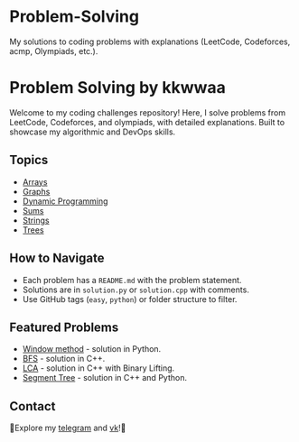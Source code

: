 # Problem-Solving
My solutions to coding problems with explanations (LeetCode, Codeforces, acmp, Olympiads, etc.).

# Problem Solving by kkwwaa

Welcome to my coding challenges repository! Here, I solve problems from LeetCode, Codeforces, and olympiads, with detailed explanations. Built to showcase my algorithmic and DevOps skills.

## Topics
- [Arrays](Arrays/)
- [Graphs](Graphs/)
- [Dynamic Programming](DynamicProgramming/)
- [Sums](Sums/)
- [Strings](Strings/)
- [Trees](Trees/)
  

## How to Navigate
- Each problem has a `README.md` with the problem statement.
- Solutions are in `solution.py` or `solution.cpp` with comments.
- Use GitHub tags (`easy`, `python`) or folder structure to filter.

## Featured Problems
- [Window method](Strings/maximize-the-confusion-of-an-exam) - solution in Python.
- [BFS](https://github.com/kkwwaa/Problem-Solving/blob/main/Graphs/SeaBattle) - solution in C++.
- [LCA](https://github.com/kkwwaa/Problem-Solving/blob/main/Trees/LCA) - solution in C++ with Binary Lifting.
- [Segment Tree](https://github.com/kkwwaa/Problem-Solving/tree/main/Trees/SegmentTree_ForTheSum) - solution in C++ and Python.

## Contact
🐸Explore my [telegram](https://t.me/KKWWA_A) and [vk](https://vk.com/kkwwa_a)!🐸
